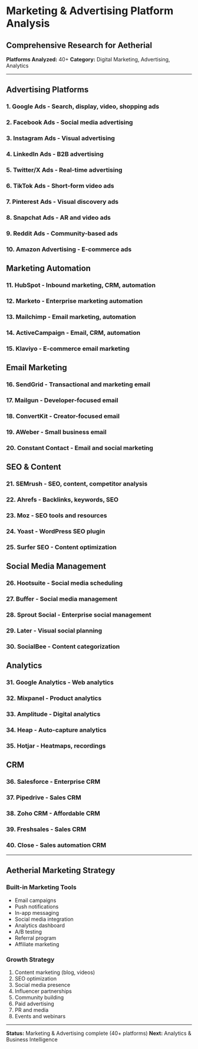 # Marketing & Advertising Platform Analysis
## Comprehensive Research for Aetherial

**Platforms Analyzed:** 40+
**Category:** Digital Marketing, Advertising, Analytics

---

## Advertising Platforms

### 1. Google Ads - Search, display, video, shopping ads
### 2. Facebook Ads - Social media advertising
### 3. Instagram Ads - Visual advertising
### 4. LinkedIn Ads - B2B advertising
### 5. Twitter/X Ads - Real-time advertising
### 6. TikTok Ads - Short-form video ads
### 7. Pinterest Ads - Visual discovery ads
### 8. Snapchat Ads - AR and video ads
### 9. Reddit Ads - Community-based ads
### 10. Amazon Advertising - E-commerce ads

## Marketing Automation

### 11. HubSpot - Inbound marketing, CRM, automation
### 12. Marketo - Enterprise marketing automation
### 13. Mailchimp - Email marketing, automation
### 14. ActiveCampaign - Email, CRM, automation
### 15. Klaviyo - E-commerce email marketing

## Email Marketing

### 16. SendGrid - Transactional and marketing email
### 17. Mailgun - Developer-focused email
### 18. ConvertKit - Creator-focused email
### 19. AWeber - Small business email
### 20. Constant Contact - Email and social marketing

## SEO & Content

### 21. SEMrush - SEO, content, competitor analysis
### 22. Ahrefs - Backlinks, keywords, SEO
### 23. Moz - SEO tools and resources
### 24. Yoast - WordPress SEO plugin
### 25. Surfer SEO - Content optimization

## Social Media Management

### 26. Hootsuite - Social media scheduling
### 27. Buffer - Social media management
### 28. Sprout Social - Enterprise social management
### 29. Later - Visual social planning
### 30. SocialBee - Content categorization

## Analytics

### 31. Google Analytics - Web analytics
### 32. Mixpanel - Product analytics
### 33. Amplitude - Digital analytics
### 34. Heap - Auto-capture analytics
### 35. Hotjar - Heatmaps, recordings

## CRM

### 36. Salesforce - Enterprise CRM
### 37. Pipedrive - Sales CRM
### 38. Zoho CRM - Affordable CRM
### 39. Freshsales - Sales CRM
### 40. Close - Sales automation CRM

---

## Aetherial Marketing Strategy

### Built-in Marketing Tools
- Email campaigns
- Push notifications
- In-app messaging
- Social media integration
- Analytics dashboard
- A/B testing
- Referral program
- Affiliate marketing

### Growth Strategy
1. Content marketing (blog, videos)
2. SEO optimization
3. Social media presence
4. Influencer partnerships
5. Community building
6. Paid advertising
7. PR and media
8. Events and webinars

---

**Status:** Marketing & Advertising complete (40+ platforms)
**Next:** Analytics & Business Intelligence


